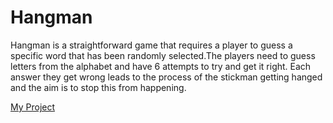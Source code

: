 # **Hangman**

Hangman is a straightforward game that requires a player to guess a specific word that has been randomly selected.The players need to guess letters from the alphabet and have 6 attempts to try and get it right.
Each answer they get wrong leads to the process of the stickman getting hanged and the aim is to stop
this from happening.

[My Project](https://git.heroku.com/hangman-pyth.git)
